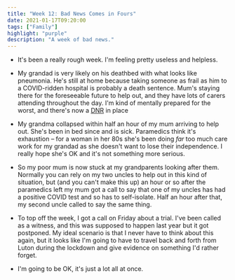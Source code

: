 ```yaml
---
title: "Week 12: Bad News Comes in Fours"
date: 2021-01-17T09:20:00
tags: ["Family"]
highlight: "purple"
description: "A week of bad news."
---
```


  * It's been a really rough week. I'm feeling pretty useless and helpless.

  * My grandad is very likely on his deathbed with what looks like pneumonia. He's still at home because taking someone as frail as him to a COVID-ridden hospital is probably a death sentence. Mum's staying there for the foreseeable future to help out, and they have lots of carers attending throughout the day. I'm kind of mentally prepared for the worst, and there's now a [DNR](https://en.wikipedia.org/wiki/Do_not_resuscitate) in place

  * My grandma collapsed within half an hour of my mum arriving to help out. She's been in bed since and is sick. Paramedics think it's exhaustion – for a woman in her 80s she's been doing _far_ too much care work for my grandad as she doesn't want to lose their independence. I really hope she's OK and it's not something more serious.

  * So my poor mum is now stuck at my grandparents looking after them. Normally you can rely on my two uncles to help out in this kind of situation, but (and you can't make this up) an hour or so after the paramedics left my mum got a call to say that one of my uncles has had a positive COVID test and so has to self-isolate. Half an hour after that, my second uncle called to say the same thing.

  * To top off the week, I got a call on Friday about a trial. I've been called as a witness, and this was supposed to happen last year but it got postponed. My ideal scenario is that I never have to think about this again, but it looks like I'm going to have to travel back and forth from Luton during the lockdown and give evidence on something I'd rather forget.

  * I'm going to be OK, it's just a lot all at once.
